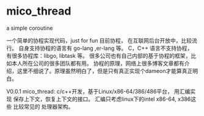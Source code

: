# mico_thread
a simple  coroutine 

一个简单的协程实现代码，just for fun
目前协程， 在互联网后台开放中，比较流行。
自身支持协程的语言有 go-lang ,er-lang  等。
C，C++  语言不支持协程， 有很多协程库：libgo, libtask 等。
很多公司也有自己内部的基于协程的框架，比如本人所在公司的很多团队都有用。
协程的原理，网络上很多博客文章都有介绍，这里不细说了。原理虽然明白了，但是只有真正实现个dameon才能算真正明白。


V0.0.1 mico_thread:
c/c++开发，基于Linux/x86-64/386/486平台， 用汇编实现 保存上下文，恢复上下文的接口。  汇编只考虑linux下的intel x86-64, x386这些 比较常见的 处理器架构。


